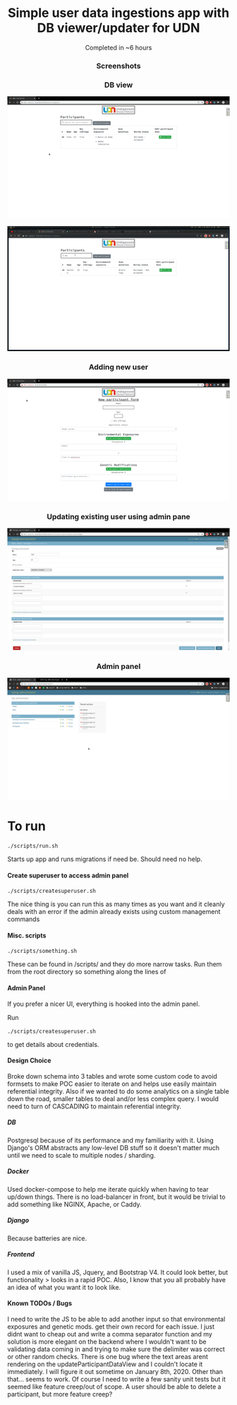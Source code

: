 <div align="center">

# Simple user data ingestions app with DB viewer/updater for UDN

Completed in ~6 hours

### Screenshots

### DB view

![](https://github.com/vladdoster/UDN-developer-test/blob/master/docs/assets/different_users.png)

![](https://github.com/vladdoster/UDN-developer-test/blob/master/docs/assets/search.png)

### Adding new user

![](https://github.com/vladdoster/UDN-developer-test/blob/master/docs/assets/new_user.png)

### Updating existing user using admin pane

![](https://github.com/vladdoster/UDN-developer-test/blob/master/docs/assets/admin.png)

### Admin panel

![](https://github.com/vladdoster/UDN-developer-test/blob/master/docs/assets/admin_overall.png)

</div>

# To run
```shell script
./scripts/run.sh
```
Starts up app and runs migrations if need be. Should need no help.


#### Create superuser to access admin panel
```shell script
./scripts/createsuperuser.sh
```
The nice thing is you can run this as many times as you want and it
cleanly deals with an error if the admin already exists using custom 
management commands

#### Misc. scripts
```shell script
./scripts/something.sh
```
These can be found in /scripts/ and they do more narrow tasks. Run them from the root directory so something
along the lines of 

#### Admin Panel
If you prefer a nicer UI, everything is hooked into the admin panel.

Run
```shell script
./scripts/createsuperuser.sh
```
to get details about credentials.

#### Design Choice
Broke down schema into 3 tables and wrote some custom code to avoid formsets to make POC easier to 
iterate on and helps use easily maintain referential integrity. Also if we wanted to do some analytics on a single table down 
the road, smaller tables to deal and/or less complex query. I would need to turn of CASCADING to maintain referential integrity.

##### DB
Postgresql because of its performance and my familiarity with it. Using Django's ORM abstracts any low-level DB stuff
so it doesn't matter much until we need to scale to multiple nodes / sharding.

##### Docker
Used docker-compose to help me iterate quickly when having to tear up/down things. There is no load-balancer in front, but it
would be trivial to add something like NGINX, Apache, or Caddy.

##### Django
Because batteries are nice.

##### Frontend
I used a mix of vanilla JS, Jquery, and Bootstrap V4. It could look better, but functionality > looks in a rapid POC. Also, I 
know that you all probably have an idea of what you want it to look like.

#### Known TODOs / Bugs
I need to write the JS to be able to add another input so that environmental exposures and genetic mods. get their own record for 
each issue. I just didnt want to cheap out and write a comma separator function and my solution is more elegant on the backend where
I wouldn't want to be validating data coming in and trying to make sure the delimiter was correct or other random checks. There is one bug where
the text areas arent rendering on the updateParticipantDataView and I couldn't locate it immediately. I will figure it out sometime on 
January 8th, 2020. Other than that... seems to work. Of course I need to write a few sanity unit tests but it seemed like feature creep/out of scope.
A user should be able to delete a participant, but more feature creep?
